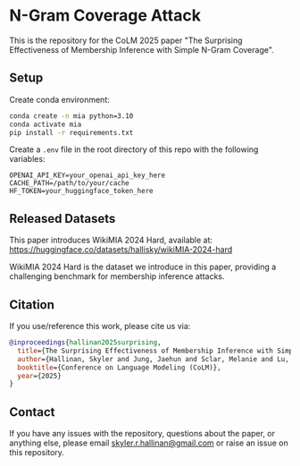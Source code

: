 # N-Gram Coverage Attack

This is the repository for the CoLM 2025 paper "The Surprising Effectiveness of Membership Inference with Simple N-Gram Coverage".

## Setup

Create conda environment:
```bash
conda create -n mia python=3.10
conda activate mia
pip install -r requirements.txt
```

Create a `.env` file in the root directory of this repo with the following variables:

```
OPENAI_API_KEY=your_openai_api_key_here
CACHE_PATH=/path/to/your/cache
HF_TOKEN=your_huggingface_token_here
```

## Released Datasets

This paper introduces WikiMIA 2024 Hard, available at: https://huggingface.co/datasets/hallisky/wikiMIA-2024-hard

WikiMIA 2024 Hard is the dataset we introduce in this paper, providing a challenging benchmark for membership inference attacks.

## Citation

If you use/reference this work, please cite us via:

```bibtex
@inproceedings{hallinan2025surprising,
  title={The Surprising Effectiveness of Membership Inference with Simple N-Gram Coverage},
  author={Hallinan, Skyler and Jung, Jaehun and Sclar, Melanie and Lu, Ximing and Ravichander, Abhilasha and Ramnath, Sahana and Choi, Yejin and Karimireddy, Sai Praneeth and Mireshghallah, Niloofar and Ren, Xiang},
  booktitle={Conference on Language Modeling (CoLM)},
  year={2025}
}
```

## Contact

If you have any issues with the repository, questions about the paper, or anything else, please email skyler.r.hallinan@gmail.com or raise an issue on this repository.